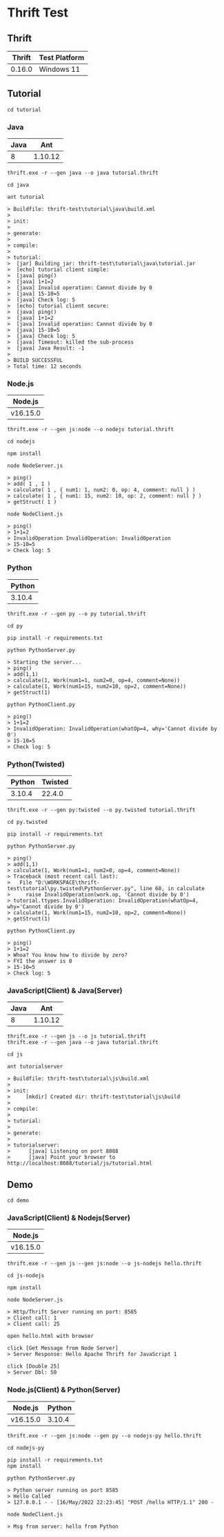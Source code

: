 # Thrift Test

## Thrift

| Thrift | Test Platform |
| ------ | ------------- |
| 0.16.0 | Windows 11    |

## Tutorial

```
cd tutorial
```

### Java

| Java | Ant     |
| ---- | ------- |
| 8    | 1.10.12 |

```
thrift.exe -r --gen java --o java tutorial.thrift
```

```
cd java
```

```
ant tutorial

> Buildfile: thrift-test\tutorial\java\build.xml
> 
> init:
> 
> generate:
> 
> compile:
> 
> tutorial:
>  [jar] Building jar: thrift-test\tutorial\java\tutorial.jar
>  [echo] tutorial client simple:
>  [java] ping()
>  [java] 1+1=2
>  [java] Invalid operation: Cannot divide by 0
>  [java] 15-10=5
>  [java] Check log: 5
>  [echo] tutorial client secure:
>  [java] ping()
>  [java] 1+1=2
>  [java] Invalid operation: Cannot divide by 0
>  [java] 15-10=5
>  [java] Check log: 5
>  [java] Timeout: killed the sub-process
>  [java] Java Result: -1
> 
> BUILD SUCCESSFUL
> Total time: 12 seconds
```

### Node.js

| Node.js  |
| -------- |
| v16.15.0 |

```
thrift.exe -r --gen js:node --o nodejs tutorial.thrift
```

```
cd nodejs
```

```
npm install
```

```
node NodeServer.js

> ping()
> add( 1 , 1 )
> calculate( 1 , { num1: 1, num2: 0, op: 4, comment: null } )
> calculate( 1 , { num1: 15, num2: 10, op: 2, comment: null } )
> getStruct( 1 )
```

```
node NodeClient.js

> ping()
> 1+1=2
> InvalidOperation InvalidOperation: InvalidOperation
> 15-10=5
> Check log: 5
```

### Python

| Python |
| ------ |
| 3.10.4 |

```
thrift.exe -r --gen py --o py tutorial.thrift
```

```
cd py
```

```
pip install -r requirements.txt
```

```
python PythonServer.py

> Starting the server...
> ping()
> add(1,1)
> calculate(1, Work(num1=1, num2=0, op=4, comment=None))
> calculate(1, Work(num1=15, num2=10, op=2, comment=None))
> getStruct(1)
```

```
python PythonClient.py

> ping()
> 1+1=2
> InvalidOperation: InvalidOperation(whatOp=4, why='Cannot divide by 0')
> 15-10=5
> Check log: 5
```

### Python(Twisted)

| Python | Twisted |
| ------ | ------- |
| 3.10.4 | 22.4.0  |

```
thrift.exe -r --gen py:twisted --o py.twisted tutorial.thrift
```

```
cd py.twisted
```

```
pip install -r requirements.txt
```

```
python PythonServer.py

> ping()
> add(1,1)
> calculate(1, Work(num1=1, num2=0, op=4, comment=None))
> Traceback (most recent call last):
>   File "D:\WORKSPACE\thrift-test\tutorial\py.twisted\PythonServer.py", line 68, in calculate
>     raise InvalidOperation(work.op, 'Cannot divide by 0')
> tutorial.ttypes.InvalidOperation: InvalidOperation(whatOp=4, why='Cannot divide by 0')
> calculate(1, Work(num1=15, num2=10, op=2, comment=None))
> getStruct(1)
```

```
python PythonClient.py

> ping()
> 1+1=2
> Whoa? You know how to divide by zero?
> FYI the answer is 0
> 15-10=5
> Check log: 5
```

### JavaScript(Client) & Java(Server)

| Java | Ant     |
| ---- | ------- |
| 8    | 1.10.12 |

```
thrift.exe -r --gen js --o js tutorial.thrift
thrift.exe -r --gen java --o java tutorial.thrift
```

```
cd js
```

```
ant tutorialserver

> Buildfile: thrift-test\tutorial\js\build.xml
> 
> init:
>     [mkdir] Created dir: thrift-test\tutorial\js\build
> 
> compile:
> 
> tutorial:
> 
> generate:
> 
> tutorialserver:
>      [java] Listening on port 8088
>      [java] Point your browser to http://localhost:8088/tutorial/js/tutorial.html
```

## Demo

```
cd demo
```

### JavaScript(Client) & Nodejs(Server)

| Node.js  |
| -------- |
| v16.15.0 |

```
thrift.exe -r --gen js --gen js:node --o js-nodejs hello.thrift
```

```
cd js-nodejs
```

```
npm install
```

```
node NodeServer.js

> Http/Thrift Server running on port: 8585
> Client call: 1
> Client call: 25
```

```
open hello.html with browser

click [Get Message from Node Server]
> Server Response: Hello Apache Thrift for JavaScript 1

click [Double 25]
> Server Dbl: 50
```

### Node.js(Client) & Python(Server)

| Node.js  | Python |
| -------- | ------ |
| v16.15.0 | 3.10.4 |

```
thrift.exe -r --gen js:node --gen py --o nodejs-py hello.thrift
```

```
cd nodejs-py
```

```
pip install -r requirements.txt
npm install
```

```
python PythonServer.py

> Python server running on port 8585
> Hello Called
> 127.0.0.1 - - [16/May/2022 22:23:45] "POST /hello HTTP/1.1" 200 -
```

```
node NodeClient.js

> Msg from server: hello from Python
```
